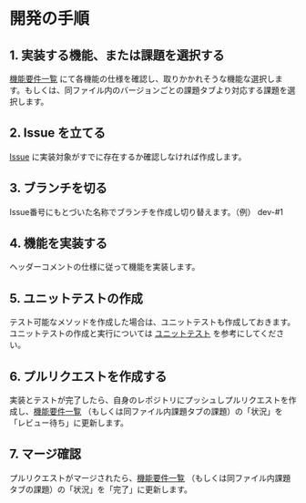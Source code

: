 # 開発の手順

## 1. 実装する機能、または課題を選択する

[機能要件一覧](https://docs.google.com/spreadsheets/d/1YT5PuZQdDNU0wrZdqYbh74KuLSw1SIt4_EKwPWOfDKA/edit#gid=0) にて各機能の仕様を確認し、取りかかれそうな機能な選択します。もしくは、同ファイル内のバージョンごとの課題タブより対応する課題を選択します。

## 2. Issue を立てる

[Issue](https://github.com/baserproject/ucmitz/issues) に実装対象がすでに存在するか確認しなければ作成します。

## 3. ブランチを切る

Issue番号にもとづいた名称でブランチを作成し切り替えます。（例） dev-#1

## 4. 機能を実装する

ヘッダーコメントの仕様に従って機能を実装します。

## 5. ユニットテストの作成

テスト可能なメソッドを作成した場合は、ユニットテストも作成しておきます。
ユニットテストの作成と実行については [ユニットテスト](https://github.com/baserproject/ucmitz/blob/dev/docs/unittest.md) を参考にしてください。

## 6. プルリクエストを作成する

実装とテストが完了したら、自身のレポジトリにプッシュしプルリクエストを作成し、[機能要件一覧](https://docs.google.com/spreadsheets/d/1YT5PuZQdDNU0wrZdqYbh74KuLSw1SIt4_EKwPWOfDKA/edit#gid=0) （もしくは同ファイル内課題タブの課題）の「状況」を「レビュー待ち」に更新します。

## 7. マージ確認

プルリクエストがマージされたら、[機能要件一覧](https://docs.google.com/spreadsheets/d/1YT5PuZQdDNU0wrZdqYbh74KuLSw1SIt4_EKwPWOfDKA/edit#gid=0) （もしくは同ファイル内課題タブの課題）の「状況」を「完了」に更新します。

　
